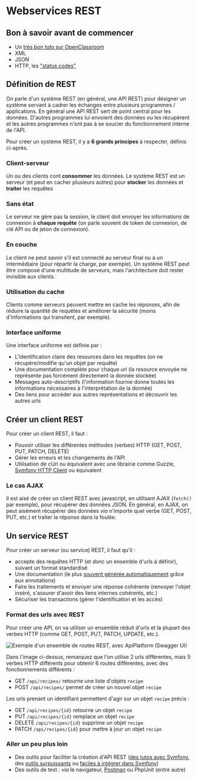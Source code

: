 # Webservices REST

## Bon à savoir avant de commencer

- Un [très bon tuto sur OpenClassroom](https://openclassrooms.com/fr/courses/6573181-adoptez-les-api-rest-pour-vos-projets-web)
- XML
- JSON
- HTTP, les ["status codes"](https://restfulapi.net/http-status-codes/)

## Définition de REST

On parle d'un système REST (en général, une API REST) pour désigner un système servant à cadrer les échanges entre plusieurs programmes / applications. En général une API REST sert de point central pour les données. D'autres programmes lui envoient des données ou les récupèrent et les autres programmes n'ont pas à se soucier du fonctionnement interne de l'API.

Pour créer un système REST, il y a **6 grands principes** à respecter, définis ci-après.

### Client-serveur

Un ou des clients cont **consommer** les données. Le système REST est un serveur (et peut en cacher plusieurs autres) pour **stocker** les données et **traiter** les requêtes

### Sans état

Le serveur ne gère pas la session, le client doit envoyer les informations de connexion à **chaque requête** (on parle souvent de token de connexion, de clé API ou de jeton de connexion).

### En couche 

Le client ne peut savoir s'il est connecté au serveur final ou à un intermédiaire (pour répartir la charge, par exemple). Un système REST peut être composé d'une multitude de serveurs, mais l'architecture doit rester invisible aux clients.

### Utilisation du cache

Clients comme serveurs peuvent mettre en cache les réponses, afin de réduire la quantité de requêtes et améliorer la sécurité (moins d'informations qui transitent, par exemple).

### Interface uniforme

Une interface uniforme est définie par :
- L'identification claire des resources dans les requêtes (on ne récupère/modifie qu'un objet par requête)
- Une documentation complète pour chaque url (la resource envoyée ne représente pas forcément directement la donnée stockée)
- Messages auto-descriptifs (l'information fournie donne toutes les informations nécessaires à l'interprétation de la donnée)
- Des liens pour accéder aux autres représentations et découvrir les autres urls

## Créer un client REST

Pour créer un client REST, il faut :
- Pouvoir utiliser les différentes méthodes (verbes) HTTP (GET, POST, PUT, PATCH, DELETE)
- Gérer les erreurs et les changements de l'API
- Utilisation de cUrl ou équivalent avec une librairie comme Guzzle, [Symfony HTTP Client](https://symfony.com/doc/current/http_client.html) ou équivalent

### Le cas AJAX

Il est aisé de créer un client REST avec javascript, en utilisant AJAX (`fetch()` par exemple), pour récupérer des données JSON.
En général, en AJAX, on peut aisément récupérer des données *via* n'importe quel verbe (GET, POST, PUT, etc.) et traiter la réponse dans la foulée.

## Un service REST

Pour créer un serveur (ou service) REST, il faut qu'il : 
- accepte des requêtes HTTP (et donc un ensemble d'urls à définir), suivant un format standardisé
- Une documentation (le plus [souvent générée automatiquement](https://symfony.com/doc/current/bundles/NelmioApiDocBundle/index.html) grâce aux annotations)
- Faire les traitements et envoyer une réponse cohérente (renvoyer l'objet inséré, s'assurer d'avoir des liens internes cohérents, etc.)
- Sécuriser les transactions (gérer l'identification et les accès)

### Format des urls avec REST

Pour créer une API, on va utiliser un ensemble réduit d'urls et la plupart des verbes HTTP (comme GET, POST, PUT, PATCH, UPDATE, etc.).

![Exemple d'un ensemble de routes REST, avec ApiPlatform (Swagger UI)](/assets/img/php/rest_example.png)

Dans l'image ci-dessus, remarquez que l'on utilise 2 urls différentes, mais 5 verbes HTTP différents pour obtenir 6 routes différentes, avec des fonctionnements différents :
- GET `/api/recipes/` retourne une liste d'objets `recipe`
- POST `/api/recipes/` permet de créer un nouvel objet `recipe`

Les urls prenant un identifiant permettent d'agir sur un objet `recipe` précis :
- GET `/api/recipes/{id}` retourne un objet `recipe`
- PUT `/api/recipes/{id}` remplace un objet `recipe`
- DELETE `/api/recipes/{id}` supprime un objet `recipe`
- PATCH `/api/recipes/{id}` pour mettre à jour un objet `recipe`


### Aller un peu plus loin

- Des outils pour faciliter la création d'API REST ([des tutos avec Symfony](https://openclassrooms.com/fr/courses/4087036-construisez-une-api-rest-avec-symfony), des [outils surpuissants](https://api-platform.com/) ou [faciles à intégrer dans Symfony](https://github.com/FriendsOfSymfony/FOSRestBundle))
- Des outils de test : *via* le navigateur, [Postman](https://www.postman.com/downloads/) ou PhpUnit (entre autre)
